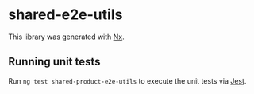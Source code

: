 # shared-e2e-utils

This library was generated with [Nx](https://nx.dev).

## Running unit tests

Run `ng test shared-product-e2e-utils` to execute the unit tests via [Jest](https://jestjs.io).
